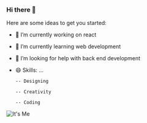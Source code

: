 ### Hi there 👋

Here are some ideas to get you started:

- 🔭 I’m currently working on react
- 🌱 I’m currently learning web development
- 🤔 I’m looking for help with back end development
  

- 😄 Skills: ...

      -- Designing

      -- Creativity

      -- Coding
![It's Me](profile.png)
